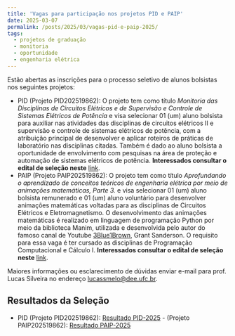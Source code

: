 ```yaml
---
title: 'Vagas para participação nos projetos PID e PAIP'
date: 2025-03-07
permalink: /posts/2025/03/vagas-pid-e-paip-2025/
tags:
  - projetos de graduação
  - monitoria
  - oportunidade
  - engenharia elétrica
---
```


Estão abertas as inscrições para o processo seletivo de alunos bolsistas nos seguintes projetos:

- PID (Projeto PID202519862): O projeto tem como título *Monitoria das Disciplinas de Circuitos Elétricos e de Supervisão e Controle de Sistemas Elétricos de Potência* e visa selecionar 01 (um) aluno bolsista para auxiliar nas atividades das disciplinas de circuitos elétricos II e supervisão e controle de sistemas elétricos de potência, com a atribuição principal de desenvolver e aplicar roteiros de práticas de laboratório nas disciplinas citadas. Também é dado ao aluno bolsista a oportunidade de envolvimento com pesquisas na área de proteção e automação de sistemas elétricos de potência. **Interessados consultar o edital de seleção neste** [link](https://drive.google.com/uc?export=download&id=1M37S3zPy1aGecwGH6pgaZ4zYBeRgWZFI).
- PAIP (Projeto PAIP202519862): O projeto tem como título *Aprofundando o aprendizado de conceitos teóricos de engenharia elétrica por meio de animações matemáticas, Parte 3.* e visa selecionar 01 (um) aluno bolsista remunerado e 01 (um) aluno voluntário para desenvolver animações matemáticas voltadas para as disciplinas de Circuitos Elétricos e Eletromagnetismo. O desenvolvimento das animações matemáticas é realizado em linguagem de programação Python por meio da biblioteca Manim, utilizada e desenvolvida pelo autor do famoso canal de Youtube [3Blue1Brown](https://www.3blue1brown.com/), Grant Sanderson. O requisito para essa vaga é ter cursado as disciplinas de Programação Computacional e Cálculo I. **Interessados consultar o edital de seleção neste** [link](https://drive.google.com/uc?export=download&id=10RR4Vkao5BHDr_BQYvi1t8EVEBhLObe-).

Maiores informações ou esclarecimento de dúvidas enviar e-mail para prof. Lucas Silveira no endereço [lucassmelo@dee.ufc.br](lucassmelo@dee.ufc.br).

## Resultados da Seleção

- PID (Projeto PID202519862): [Resultado PID-2025](https://drive.google.com/uc?export=download&id=1M37S3zPy1aGecwGH6pgaZ4zYBeRgWZFI) - (Projeto PAIP202519862): [Resultado PAIP-2025](https://drive.google.com/uc?export=download&id=1OlLydHcPPb5dcNeoR0YSV751yMXRW3vI)
